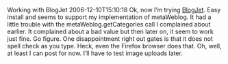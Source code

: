 Working with BlogJet
2006-12-10T15:10:18
Ok, now I’m trying [BlogJet](http://blogjet.com/). Easy install and seems to support my implementation of metaWeblog. It had a little trouble with the metaWeblog.getCategories call I complained about earlier. It complained about a bad value but then later on, it seem to work just fine. Go figure. One disappointment right out gates is that it does not spell check as you type. Heck, even the Firefox browser does that. Oh, well, at least I can post for now. I’ll have to test image uploads later.
